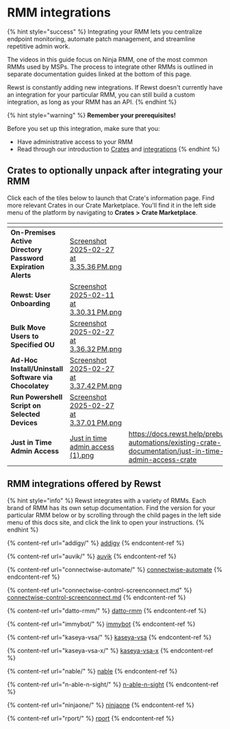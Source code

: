 # RMM integrations

{% hint style="success" %}
Integrating your RMM lets you centralize endpoint monitoring, automate patch management, and streamline repetitive admin work.

The videos in this guide focus on Ninja RMM, one of the most common RMMs used by MSPs. The process to integrate other RMMs is outlined in separate documentation guides linked at the bottom of this page.

Rewst is constantly adding new integrations. If Rewst doesn't currently have an integration for your particular RMM, you can still build a custom integration, as long as your RMM has an API.
{% endhint %}

{% hint style="warning" %}
**Remember your prerequisites!**&#x20;

Before you set up this integration, make sure that you:

* Have administrative access to your RMM
* Read through our introduction to [Crates](https://docs.rewst.help/prebuilt-automations/crates) and [integrations](https://docs.rewst.help/documentation/integrations)
{% endhint %}

## Crates to optionally unpack after integrating your RMM

Click each of the tiles below to launch that Crate's information page. Find more relevant Crates in our Crate Marketplace. You'll find it in the left side menu of the platform by navigating to **Crates** **>** **Crate Marketplace**.

<table data-view="cards"><thead><tr><th></th><th data-hidden data-card-cover data-type="files"></th><th data-hidden data-card-target data-type="content-ref"></th></tr></thead><tbody><tr><td><strong>On-Premises Active Directory Password Expiration Alerts</strong></td><td><a href="../../../.gitbook/assets/Screenshot 2025-02-27 at 3.35.36 PM.png">Screenshot 2025-02-27 at 3.35.36 PM.png</a></td><td></td></tr><tr><td><strong>Rewst: User Onboarding</strong></td><td><a href="../../../.gitbook/assets/Screenshot 2025-02-11 at 3.30.31 PM.png">Screenshot 2025-02-11 at 3.30.31 PM.png</a></td><td></td></tr><tr><td><strong>Bulk Move Users to Specified OU</strong></td><td><a href="../../../.gitbook/assets/Screenshot 2025-02-27 at 3.36.32 PM.png">Screenshot 2025-02-27 at 3.36.32 PM.png</a></td><td></td></tr><tr><td><strong>Ad-Hoc Install/Uninstall Software via Chocolatey</strong></td><td><a href="../../../.gitbook/assets/Screenshot 2025-02-27 at 3.37.42 PM.png">Screenshot 2025-02-27 at 3.37.42 PM.png</a></td><td></td></tr><tr><td><strong>Run Powershell Script on Selected Devices</strong></td><td><a href="../../../.gitbook/assets/Screenshot 2025-02-27 at 3.37.01 PM.png">Screenshot 2025-02-27 at 3.37.01 PM.png</a></td><td></td></tr><tr><td><strong>Just in Time Admin Access</strong></td><td><a href="../../../.gitbook/assets/Just in time admin access (1).png">Just in time admin access (1).png</a></td><td><a href="https://docs.rewst.help/prebuilt-automations/existing-crate-documentation/just-in-time-admin-access-crate">https://docs.rewst.help/prebuilt-automations/existing-crate-documentation/just-in-time-admin-access-crate</a></td></tr></tbody></table>

## RMM integrations offered by Rewst

{% hint style="info" %}
Rewst integrates with a variety of RMMs. Each brand of RMM has its own setup documentation. Find the version for your particular RMM below or by scrolling through the child pages in the left side menu of this docs site, and click the link to open your instructions.
{% endhint %}

{% content-ref url="addigy/" %}
[addigy](addigy/)
{% endcontent-ref %}

{% content-ref url="auvik/" %}
[auvik](auvik/)
{% endcontent-ref %}

{% content-ref url="connectwise-automate/" %}
[connectwise-automate](connectwise-automate/)
{% endcontent-ref %}

{% content-ref url="connectwise-control-screenconnect.md" %}
[connectwise-control-screenconnect.md](connectwise-control-screenconnect.md)
{% endcontent-ref %}

{% content-ref url="datto-rmm/" %}
[datto-rmm](datto-rmm/)
{% endcontent-ref %}

{% content-ref url="immybot/" %}
[immybot](immybot/)
{% endcontent-ref %}

{% content-ref url="kaseya-vsa/" %}
[kaseya-vsa](kaseya-vsa/)
{% endcontent-ref %}

{% content-ref url="kaseya-vsa-x/" %}
[kaseya-vsa-x](kaseya-vsa-x/)
{% endcontent-ref %}

{% content-ref url="nable/" %}
[nable](nable/)
{% endcontent-ref %}

{% content-ref url="n-able-n-sight/" %}
[n-able-n-sight](n-able-n-sight/)
{% endcontent-ref %}

{% content-ref url="ninjaone/" %}
[ninjaone](ninjaone/)
{% endcontent-ref %}

{% content-ref url="rport/" %}
[rport](rport/)
{% endcontent-ref %}

